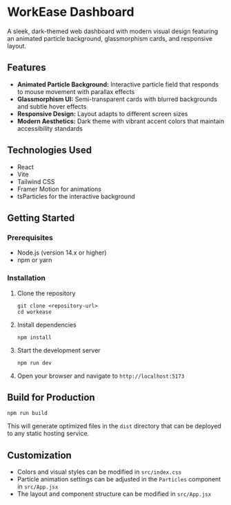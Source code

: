 # WorkEase Dashboard

A sleek, dark-themed web dashboard with modern visual design featuring an animated particle background, glassmorphism cards, and responsive layout.

## Features

- **Animated Particle Background:** Interactive particle field that responds to mouse movement with parallax effects
- **Glassmorphism UI:** Semi-transparent cards with blurred backgrounds and subtle hover effects
- **Responsive Design:** Layout adapts to different screen sizes
- **Modern Aesthetics:** Dark theme with vibrant accent colors that maintain accessibility standards

## Technologies Used

- React
- Vite
- Tailwind CSS
- Framer Motion for animations
- tsParticles for the interactive background

## Getting Started

### Prerequisites

- Node.js (version 14.x or higher)
- npm or yarn

### Installation

1. Clone the repository
   ```
   git clone <repository-url>
   cd workease
   ```

2. Install dependencies
   ```
   npm install
   ```

3. Start the development server
   ```
   npm run dev
   ```

4. Open your browser and navigate to `http://localhost:5173`

## Build for Production

```
npm run build
```

This will generate optimized files in the `dist` directory that can be deployed to any static hosting service.

## Customization

- Colors and visual styles can be modified in `src/index.css`
- Particle animation settings can be adjusted in the `Particles` component in `src/App.jsx`
- The layout and component structure can be modified in `src/App.jsx` 